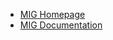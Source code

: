 - [MIG Homepage](https://personal.ntu.edu.sg/tongping/)
- [MIG Documentation](https://migg-ntu.github.io/MIG_Docs/)
